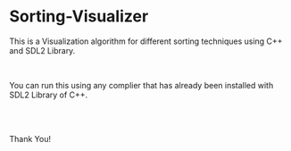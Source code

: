 # Sorting-Visualizer
<p>This is a Visualization algorithm for different sorting techniques using C++ and SDL2 Library.</p>
<br>
<p>You can run this using any complier that has already been installed with SDL2 Library of C++.</p>
<br> <br>
<p>Thank You!</p>
